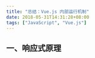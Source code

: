 ```yaml
---
title: "总结：Vue.js 内部运行机制"
date: 2018-05-31T14:31:28+08:00
tags: ["JavaScript", "Vue.js"]
---
```




<!--more-->

## 一、响应式原理
